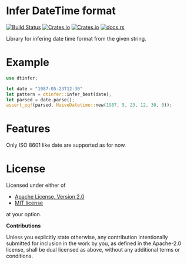 # Infer DateTime format

[![Build Status](https://travis-ci.org/klangner/dtinfer.rs.svg?branch=master)](https://travis-ci.org/klangner/dtinfer.rs)
[![Crates.io](https://img.shields.io/crates/v/dtinfer.svg)](https://crates.io/crates/dtinfer) [![Crates.io](https://img.shields.io/crates/l/dtinfer.svg)](https://github.com/klangner/dtinfer.rs/blob/master/LICENSE-MIT) [![docs.rs](https://docs.rs/dtinfer/badge.svg)](https://docs.rs/dtinfer/)

Library for infering date time format from the given string. 


# Example

```rust
use dtinfer;

let date = "1987-05-23T12:30"
let pattern = dtinfer::infer_best(date);
let parsed = date.parse();
assert_eq!(parsed, NaiveDatetime::new(1987, 5, 23, 12, 30, 0));
```

# Features

Only ISO 8601 like date are supported as for now.

  
# License

Licensed under either of

 * [Apache License, Version 2.0](http://www.apache.org/licenses/LICENSE-2.0)
 * [MIT license](http://opensource.org/licenses/MIT)

at your option.


**Contributions**

Unless you explicitly state otherwise, any contribution intentionally submitted
for inclusion in the work by you, as defined in the Apache-2.0 license, shall be
dual licensed as above, without any additional terms or conditions.

